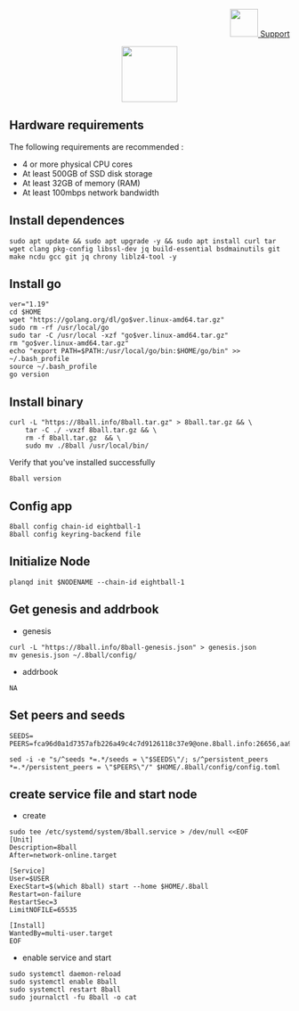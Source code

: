 <p align="right">
    <a href="https://t.me/genznodes">
    <img width="auto" height="50" src="https://user-images.githubusercontent.com/94878333/204091299-78a00a6b-a288-4db5-883f-1ef5106020e4.jpg">
    Support
    </a>
</p>


<p align="center">
    <img height="100" width="auto" src="https://user-images.githubusercontent.com/94878333/219876313-4db96124-91f7-457c-89a0-b58134b1b097.png">
</p>

## Hardware requirements

The following requirements are recommended :

- 4 or more physical CPU cores
- At least 500GB of SSD disk storage
- At least 32GB of memory (RAM)
- At least 100mbps network bandwidth

## Install dependences

```
sudo apt update && sudo apt upgrade -y && sudo apt install curl tar wget clang pkg-config libssl-dev jq build-essential bsdmainutils git make ncdu gcc git jq chrony liblz4-tool -y
```

## Install go

```
ver="1.19"
cd $HOME
wget "https://golang.org/dl/go$ver.linux-amd64.tar.gz"
sudo rm -rf /usr/local/go
sudo tar -C /usr/local -xzf "go$ver.linux-amd64.tar.gz"
rm "go$ver.linux-amd64.tar.gz"
echo "export PATH=$PATH:/usr/local/go/bin:$HOME/go/bin" >> ~/.bash_profile
source ~/.bash_profile
go version
```

## Install binary

```
curl -L "https://8ball.info/8ball.tar.gz" > 8ball.tar.gz && \
    tar -C ./ -vxzf 8ball.tar.gz && \
    rm -f 8ball.tar.gz  && \
    sudo mv ./8ball /usr/local/bin/
```

Verify that you've installed successfully

```
8ball version
```

## Config app

```
8ball config chain-id eightball-1
8ball config keyring-backend file
```

## Initialize Node

```
planqd init $NODENAME --chain-id eightball-1
```

## Get genesis and addrbook

- genesis

```
curl -L "https://8ball.info/8ball-genesis.json" > genesis.json
mv genesis.json ~/.8ball/config/
```

- addrbook

```
NA
```

## Set peers and seeds

```
SEEDS=
PEERS=fca96d0a1d7357afb226a49c4c7d9126118c37e9@one.8ball.info:26656,aa918e17c8066cd3b031f490f0019c1a95afe7e3@two.8ball.info:26656,98b49fea92b266ed8cfb0154028c79f81d16a825@three.8ball.info:26656

sed -i -e "s/^seeds *=.*/seeds = \"$SEEDS\"/; s/^persistent_peers *=.*/persistent_peers = \"$PEERS\"/" $HOME/.8ball/config/config.toml
```

## create service file and start node

- create

```
sudo tee /etc/systemd/system/8ball.service > /dev/null <<EOF
[Unit]
Description=8ball
After=network-online.target

[Service]
User=$USER
ExecStart=$(which 8ball) start --home $HOME/.8ball
Restart=on-failure
RestartSec=3
LimitNOFILE=65535

[Install]
WantedBy=multi-user.target
EOF
```

- enable service and start

```
sudo systemctl daemon-reload
sudo systemctl enable 8ball
sudo systemctl restart 8ball
sudo journalctl -fu 8ball -o cat
```
